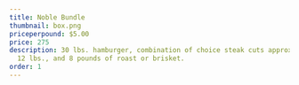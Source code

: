 ```yaml
---
title: Noble Bundle
thumbnail: box.png
priceperpound: $5.00
price: 275
description: 30 lbs. hamburger, combination of choice steak cuts approximately
  12 lbs., and 8 pounds of roast or brisket.
order: 1
---
```

